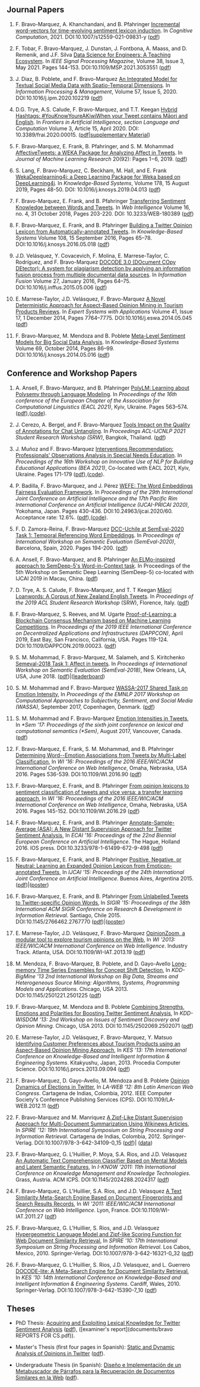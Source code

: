 ## Journal Papers

1. F. Bravo-Marquez, A. Khanchandani, and  B. Pfahringer [Incremental word-vectors for time-evolving sentiment lexicon induction](https://link.springer.com/article/10.1007/s12559-021-09831-y). In *Cognitive Computation*, 2021. DOI:10.1007/s12559-021-09831-y ([pdf](publications/COGN2021.pdf))


1.  F. Tobar, F. Bravo-Marquez, J. Dunstan, J. Fontbona, A. Maass, and D. Remenik, and J.F. Silva [Data Science for Engineers: A Teaching Ecosystem](https://ieeexplore.ieee.org/document/9418568). In *IEEE Signal Processing Magazine*, Volume 38, Issue 3, May 2021. Pages 144-153. DOI:10.1109/MSP.2021.3053551  ([pdf](publications/SPM2021.pdf))



1. J. Diaz, B. Poblete, and F. Bravo-Marquez [An Integrated Model for Textual Social Media Data with Spatio-Temporal Dimensions](https://www.sciencedirect.com/science/article/pii/S0306457319308738). In *Information Processing & Management*, Volume 57, Issue 5, 2020. DOI:10.1016/j.ipm.2020.102219 ([pdf](publications/ipm2020.pdf))


1. D.G. Trye, A.S. Calude, F. Bravo-Marquez, and T.T. Keegan [Hybrid Hashtags: #YouKnowYoureAKiwiWhen your Tweet contains Māori and English](https://www.frontiersin.org/articles/10.3389/frai.2020.00015/abstract). In *Frontiers in Artificial Intelligence, section Language and Computation* Volume 3, Article 15, April 2020. DOI: 10.3389/frai.2020.00015.   ([pdf](publications/frontiers2020.pdf)|[supplementary Material](publications/frontiers2020_sup.pdf))


1. F. Bravo-Marquez, E. Frank, B. Pfahringer, and S. M. Mohammad [AffectiveTweets: a WEKA Package for Analyzing Affect in Tweets](http://jmlr.org/papers/v20/18-450.html). In *Journal of Machine Learning Research* 20(92): Pages 1−6, 2019. ([pdf](publications/jmlr2019.pdf))

   

1. S. Lang, F. Bravo-Marquez, C. Beckham, M. Hall, and E. Frank [WekaDeeplearning4j: a Deep Learning Package for Weka based on DeepLearning4j](https://www.sciencedirect.com/science/article/pii/S0950705119301789). In *Knowledge-Based Systems*, Volume 178, 15 August 2019, Pages 48-50. DOI: 10.1016/j.knosys.2019.04.013 ([pdf](publications/WDL4J_KBS2019.pdf))

   

1. F. Bravo-Marquez, E. Frank, and B. Pfahringer [Transferring Sentiment Knowledge between Words and Tweets](https://content.iospress.com/articles/web-intelligence/web389). In *Web Intelligence* Volume 16, no. 4, 31 October 2018, Pages 203-220. DOI: 10.3233/WEB-180389 ([pdf](publications/wij2018.pdf))


1. F. Bravo-Marquez, E. Frank, and B. Pfahringer [Building a Twitter Opinion Lexicon from Automatically-annotated Tweets](http://www.sciencedirect.com/science/article/pii/S095070511630106X). In *Knowledge-Based Systems* Volume 108, 15 September 2016, Pages 65–78. DOI:10.1016/j.knosys.2016.05.018 ([pdf](publications/kbs2016.pdf))

1. J.D. Velásquez, Y. Covacevich, F. Molina, E. Marrese-Taylor, C. Rodríguez, and F. Bravo-Marquez [DOCODE 3.0 (DOcument COpy DEtector): A system for plagiarism detection by applying an information fusion process from multiple documental data sources](http://www.sciencedirect.com/science/article/pii/S1566253515000500). In *Information Fusion* Volume 27, January 2016, Pages 64–75. DOI:10.1016/j.inffus.2015.05.006 ([pdf](publications/inffus15.pdf))


1. E. Marrese-Taylor, J.D. Velásquez, F. Bravo-Marquez [A Novel Deterministic Approach for Aspect-Based Opinion Mining in Tourism Products Reviews](http://www.sciencedirect.com/science/article/pii/S0957417414003315). In *Expert Systems with Applications* Volume 41, Issue 17, 1 December 2014, Pages 7764–7775. DOI:10.1016/j.eswa.2014.05.045 ([pdf](publications/ESWA2014.pdf))

1. F. Bravo-Marquez, M. Mendoza and B. Poblete [Meta-Level Sentiment Models for Big Social Data Analysis](http://www.sciencedirect.com/science/article/pii/S0950705114002068). In *Knowledge-Based Systems* Volume 69, October 2014, Pages 86–99. DOI:10.1016/j.knosys.2014.05.016 ([pdf](publications/KBS2014.pdf))

## Conference and Workshop Papers 

1. A. Ansell, F. Bravo-Marquez, and B. Pfahringer  [PolyLM: Learning about Polysemy through Language Modeling](https://www.aclweb.org/anthology/2021.eacl-main.45/). In *Proceedings of the 16th conference of the European Chapter of the Association for Computational Linguistics (EACL 2021)*, Kyiv, Ukraine. Pages 563–574. ([pdf](publications/eacl2021.pdf)),([code](https://github.com/AlanAnsell/PolyLM)).

1. J. Cerezo, A. Bergel, and F. Bravo-Marquez  [Tools Impact on the Quality of Annotations for Chat Untangling](https://sites.google.com/view/acl-ijcnlp-2021-srw/). In *Proceedings ACL-IJCNLP 2021 Student Research Workshop (SRW)*, Bangkok, Thailand. ([pdf](publications/ACLSRW2021.pdf))

2. J. Muñoz and F. Bravo-Marquez  [Interventions Recommendation: Professionals’ Observations Analysis in Special Needs Education](https://www.aclweb.org/anthology/2021.bea-1.18/). In *Proceedings of the 16th Workshop on Innovative Use of NLP for Building Educational Applications  (BEA 2021)*, Co-located with EACL 2021, Kyiv, Ukraine. Pages 171-179 ([pdf](publications/BEA2021.pdf)),([code](https://github.com/dccuchile/SNEC)).


1. P. Badilla, F. Bravo-Marquez, and J. Pérez [WEFE: The Word Embeddings Fairness Evaluation Framework](https://www.ijcai.org/Proceedings/2020/60). In *Proceedings of the  29th International Joint Conference on Artificial Intelligence and the 17th Pacific Rim International Conference on Artificial Intelligence (IJCAI-PRICAI 2020)*, Yokohama, Japan. Pages 430-436. DOI:10.24963/ijcai.2020/60.  Acceptance rate: 12.6%. ([pdf](publications/ijcai2020.pdf)),([code](https://wefe.readthedocs.io)). 

1. F. D. Zamora-Reina, F. Bravo-Marquez  [DCC-Uchile at SemEval-2020 Task 1: Temporal Referencing Word Embeddings](https://www.aclweb.org/anthology/2020.semeval-1.23/). In *Proceedings of International Workshop on Semantic Evaluation (SemEval-2020)*, Barcelona, Spain, 2020. Pages 194-200. ([pdf](publications/semeval2020.pdf))

1. A. Ansell, F. Bravo-Marquez, and B. Pfahringer  [An ELMo-inspired approach to SemDeep-5's Word-in-Context task](https://www.aclweb.org/anthology/W19-5804/). In Proceedings of the 5th Workshop on Semantic Deep Learning (SemDeep-5) co-located with IJCAI 2019 in Macau, China. ([pdf](publications/semdeep2019.pdf))

1. D. Trye, A. S. Calude, F. Bravo-Marquez,  and T. T Keegan [Māori Loanwords: A Corpus of New Zealand English Tweets](https://www.aclweb.org/anthology/papers/P/P19/P19-2018/). In *Proceedings of the 2019 ACL Student Research Workshop* (SRW), Florence, Italy. ([pdf](publications/loanwords2019.pdf))

1. F. Bravo-Marquez, S. Reeves, and M. Ugarte [Proof-of-Learning: a Blockchain Consensus Mechanism based on Machine Learning Competitions](https://ieeexplore.ieee.org/document/8783030). In *Proceedings of the 2019 IEEE International Conference on Decentralized Applications and Infrastructures (DAPPCON)*, April  2019, East Bay, San Francisco, California, USA. Pages 119-124. DOI:10.1109/DAPPCON.2019.00023. ([pdf](publications/dappcon2019.pdf))

   

1. S. M. Mohammad, F. Bravo-Marquez, M. Salameh, and S. Kiritchenko  [Semeval-2018 Task 1: Affect in tweets](https://aclweb.org/anthology/S18-1001). In *Proceedings of International Workshop on Semantic Evaluation (SemEval-2018)*, New Orleans, LA, USA, June 2018. ([pdf](publications/semeval2018.pdf))|([leaderboard](publications/semeval2018_sup.pdf))

   

1. S. M. Mohammad and F. Bravo-Marquez [WASSA-2017 Shared Task on Emotion Intensity](http://aclweb.org/anthology/W17-5205), In *Proceedings of the EMNLP 2017 Workshop on Computational Approaches to Subjectivity, Sentiment, and Social Media (WASSA)*, September 2017, Copenhagen, Denmark. ([pdf](publications/wassa2017.pdf))

   

1. S. M. Mohammad and F. Bravo-Marquez [Emotion Intensities in Tweets](https://www.aclweb.org/anthology/S17-1007/), In *\*Sem '17: Proceedings of the sixth joint conference on lexical and computational semantics (\*Sem)*, August 2017, Vancouver, Canada. ([pdf](publications/starsem2017.pdf))

   

1. F. Bravo-Marquez, E. Frank, S. M. Mohammad, and B. Pfahringer [Determining Word--Emotion Associations from Tweets by Multi-Label Classification](http://ieeexplore.ieee.org/document/7817108/), In *WI '16: Proceedings of the 2016 IEEE/WIC/ACM International Conference on Web Intelligence*, Omaha, Nebraska, USA 2016. Pages 536-539. DOI:10.1109/WI.2016.90 ([pdf](publications/wi2016a.pdf))

   

1. F. Bravo-Marquez, E. Frank, and B. Pfahringer [From opinion lexicons to sentiment classification of tweets and vice versa: a transfer learning approach](http://ieeexplore.ieee.org/document/7817047/), In *WI '16: Proceedings of the 2016 IEEE/WIC/ACM International Conference on Web Intelligence*, Omaha, Nebraska, USA 2016. Pages 145-152. DOI:10.1109/WI.2016.29 ([pdf](publications/wi2016t.pdf))

   

1. F. Bravo-Marquez, E. Frank, and B. Pfahringer [Annotate-Sample-Average (ASA): A New Distant Supervision Approach for Twitter Sentiment Analysis](http://ebooks.iospress.nl/volumearticle/44793), In *ECAI '16: Proceedings of the 22nd Biennial European Conference on Artificial Intelligence*. The Hague, Holland 2016. IOS press. DOI:10.3233/978-1-61499-672-9-498 ([pdf](publications/ecai2016.pdf))

   


1. F. Bravo-Marquez, E. Frank, and B. Pfahringer [Positive, Negative, or Neutral: Learning an Expanded Opinion Lexicon from Emoticon-annotated Tweets](http://ijcai.org/Abstract/15/177), In *IJCAI '15: Proceedings of the 24th International Joint Conference on Artificial Intelligence*. Buenos Aires, Argentina 2015.([pdf](https://www.cs.waikato.ac.nz/~fbravoma/publications/ijcai15.pdf))|([poster](publications/ijcai_poster.pdf))

   

1. F. Bravo-Marquez, E. Frank, and B. Pfahringer [From Unlabelled Tweets to Twitter-specific Opinion Words](http://dl.acm.org/citation.cfm?id=2767770), In *SIGIR '15: Proceedings of the 38th International ACM SIGIR Conference on Research & Development in Information Retrieval*. Santiago, Chile 2015. DOI:10.1145/2766462.2767770 ([pdf](publications/sigir15.pdf))|([poster](publications/sigir_poster.pdf))

   

1. E. Marrese-Taylor, J.D. Velásquez, F. Bravo-Marquez [OpinionZoom, a modular tool to explore tourism opinions on the Web](http://ieeexplore.ieee.org/xpl/articleDetails.jsp?arnumber=6690738), In *WI '2013: IEEE/WIC/ACM International Conference on Web Intelligence*. Industry Track. Atlanta, USA. DOI:10.1109/WI-IAT.2013.19 ([pdf](publications/wi2013.pdf))

   


1. M. Mendoza, F. Bravo-Marquez, B. Poblete, and D. Gayo-Avello [Long-memory Time Series Ensembles for Concept Shift Detection](http://dl.acm.org/citation.cfm?id=2501225), In *KDD-BigMine '13 2nd International Workshop on Big Data, Streams and Heterogeneous Source Mining: Algorithms, Systems, Programming Models and Applications*. Chicago, USA 2013. DOI:10.1145/2501221.2501225 ([pdf](publications/bigmine2013.pdf))

   

1. F. Bravo-Marquez, M. Mendoza and B. Poblete [Combining Strengths, Emotions and Polarities for Boosting Twitter Sentiment Analysis](http://dl.acm.org/citation.cfm?id=2502071), In *KDD-WISDOM '13: 2nd Workshop on Issues of Sentiment Discovery and Opinion Mining*. Chicago, USA 2013. DOI:10.1145/2502069.2502071 ([pdf](publications/wisdom2013.pdf))

   

1. E. Marrese-Taylor, J.D. Velásquez, F. Bravo-Marquez, Y. Matsuo [Identifying Customer Preferences about Tourism Products using an Aspect-Based Opinion Mining Approach](http://www.sciencedirect.com/science/article/pii/S1877050913008879), In *KES '13: 17th International Conference on Knowledge-Based and Intelligent Information & Engineering Systems*. Kitakyushu, Japan, 2013. Procedia Computer Science. DOI:10.1016/j.procs.2013.09.094 ([pdf](publications/kes2013.pdf))

   

1. F. Bravo-Marquez, D. Gayo-Avello, M. Mendoza and B. Poblete [Opinion Dynamics of Elections in Twitter](http://ieeexplore.ieee.org/xpl/articleDetails.jsp?arnumber=6392136), In *LA-WEB '12: 8th Latin American Web Congress*. Cartagena de Indias, Colombia, 2012. IEEE Computer Society's Conference Publishing Services (CPS). DOI:10.1109/LA-WEB.2012.11 ([pdf](https://www.cs.waikato.ac.nz/~fbravoma/publications/laweb2012.pdf))

   

1. F. Bravo-Marquez and M. Manriquez [A Zipf-Like Distant Supervision Approach for Multi-Document Summarization Using Wikinews Articles](http://link.springer.com/chapter/10.1007/978-3-642-34109-0_15), In *SPIRE '12: 19th International Symposium on String Processing and Information Retrieval*. Cartagena de Indias, Colombia, 2012. Springer-Verlag. DOI:10.1007/978-3-642-34109-0_15 ([pdf](publications/spire2012.pdf))| ([data](http://citiaps.cl/multisummarization/))

   

1. F. Bravo-Marquez, G. L'Huillier, P. Moya, S.A. Rios, and J.D. Velasquez [An Automatic Text Comprehension Classifier Based on Mental Models and Latent Semantic Features](http://dl.acm.org/citation.cfm?doid=2024288.2024317), In *I-KNOW '2011: 11th International Conference on Knowledge Management and Knowledge Technologies*. Grass, Austria. ACM ICPS. DOI:10.1145/2024288.2024317 ([pdf](publications/iknow2011.pdf))

   

1. F. Bravo-Marquez, G. L'Huillier, S.A. Rios, and J.D. Velasquez [A Text Similarity Meta-Search Engine Based on Document Fingerprints and Search Results Records](http://ieeexplore.ieee.org/xpl/articleDetails.jsp?arnumber=6040511), In *WI '2011: IEEE/WIC/ACM International Conference on Web Intelligence*. Lyon, France. DOI:10.1109/WI-IAT.2011.27 ([pdf](publications/wi2011.pdf))

   

1. F. Bravo-Marquez, G. L'Huillier, S. Rios, and J.D. Velasquez [Hypergeometric Language Model and Zipf-like Scoring Function for Web Document Similarity Retrieval](http://link.springer.com/chapter/10.1007/978-3-642-16321-0_32), In *SPIRE '10: 17th International Symposium on String Processing and Information Retrieval*. Los Cabos, Mexico, 2010. Springer-Verlag. DOI:10.1007/978-3-642-16321-0_32 ([pdf](publications/spire.pdf))

   

1. F. Bravo-Marquez, G. L'Huillier, S. Rios, J.D. Velasquez, and L. Guerrero [DOCODE-lite: A Meta-Search Engine for Document Similarity Retrieval](http://link.springer.com/chapter/10.1007/978-3-642-15390-7_10), In *KES '10: 14th International Conference on Knowledge-Based and Intelligent Information & Engineering Systems*. Cardiff, Wales, 2010. Springer-Verlag. DOI:10.1007/978-3-642-15390-7_10 ([pdf](publications/kes.pdf))

## Theses

* PhD Thesis: [Acquiring and Exploiting Lexical Knowledge for Twitter Sentiment Analysis](http://researchcommons.waikato.ac.nz/handle/10289/11225) ([pdf](publications/phd_thesis.pdf)), ([examiner's report](documents/bravo REPORTS FOR CS.pdf)).

* Master's Thesis (first four pages in Spanish): [Static and Dynamic Analysis of Opinions in Twitter](http://repositorio.uchile.cl/handle/2250/114470) ([pdf](publications/master_thesis.pdf)).

* Undergraduate Thesis (in Spanish): [Diseño e Implementación de un Metabuscador de Párrafos para la Recuperación de Documentos Similares en la Web](http://repositorio.uchile.cl/handle/2250/103809) ([pdf](publications/memoria.pdf)).
